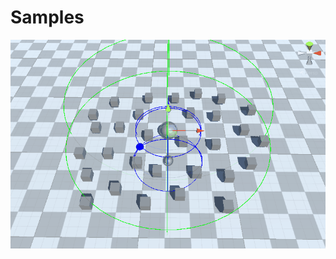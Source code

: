 # Samples

![Alt Text](https://github.com/gabrielpaquette98/Samples/blob/main/gifs/SpaceDistortion.gif)
